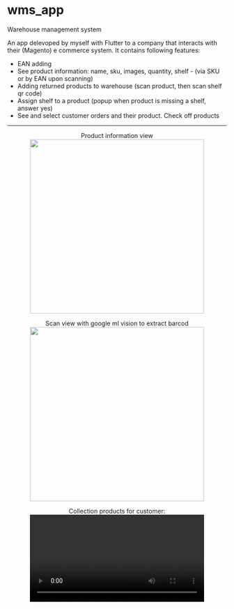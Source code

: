 # wms_app
Warehouse management system

An app delevoped by myself with Flutter to a company that interacts with their (Magento) e commerce system. It contains following features:

* EAN adding </br>
* See product information: name, sku, images, quantity, shelf - (via SKU or by EAN upon scanning) </br>
* Adding returned products to warehouse (scan product, then scan shelf qr code) </br>
* Assign shelf to a product (popup when product is missing a shelf, answer yes) </br>
* See and select customer orders and their product. Check off products </br>

---

<p align="center">
  Product information view </br>
  <img src="https://user-images.githubusercontent.com/42244983/193886228-8016ac6b-aa3c-4a9d-85e4-f608cd075f06.jpeg" width=400 align="center"/>
<p/>

<p align="center">
  Scan view with google ml vision to extract barcod </br>
  <img src="https://user-images.githubusercontent.com/42244983/193886265-cf7ee5d6-1485-4c59-bb8e-6fa25cfe7271.jpeg" width=400 align="center"/>  
<p/>

<p align="center">
  Collection products for customer: </br>
  <video src="https://user-images.githubusercontent.com/42244983/193886284-7ca27235-d763-476e-a75d-06279b78c2a3.mp4" width=400/>
 <p/>
